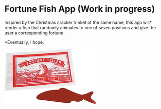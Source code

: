 # Fortune Fish App (Work in progress)

Inspired by the Christmas cracker trinket of the same name, this app will\* render a fish that randomly animates to one of seven positions and give the user a corresponding fortune.

\*Eventually, I hope.

![Fortune fish product](https://github.com/scented-wiring/fortune-fish/blob/master/readme-images/fortunefish.jpg)
